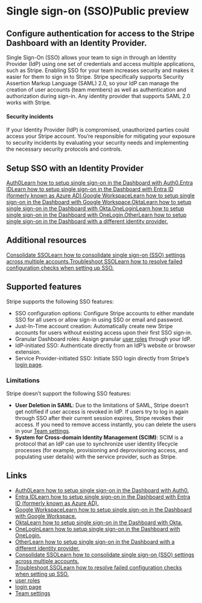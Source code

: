 # Single sign-on (SSO)Public preview

## Configure authentication for access to the Stripe Dashboard with an Identity Provider.

Single Sign-On (SSO) allows your team to sign in through an Identity Provider
(IdP) using one set of credentials and access multiple applications, such as
Stripe. Enabling SSO for your team increases security and makes it easier for
them to sign in to Stripe. Stripe specifically supports Security Assertion
Markup Language (SAML) 2.0, so your IdP can manage the creation of user accounts
(team members) as well as authentication and authorization during sign-in. Any
identity provider that supports SAML 2.0 works with Stripe.

#### Security incidents

If your Identity Provider (IdP) is compromised, unauthorized parties could
access your Stripe account. You’re responsible for mitigating your exposure to
security incidents by evaluating your security needs and implementing the
necessary security protocols and controls.

## Setup SSO with an Identity Provider

[Auth0Learn how to setup single sign-on in the Dashboard with
Auth0.](https://docs.stripe.com/get-started/account/sso/v2/auth0)[Entra IDLearn
how to setup single sign-on in the Dashboard with Entra ID (formerly known as
Azure AD).](https://docs.stripe.com/get-started/account/sso/entra-id)[Google
WorkspaceLearn how to setup single sign-on in the Dashboard with Google
Workspace.](https://docs.stripe.com/get-started/account/sso/google-workspace)[OktaLearn
how to setup single sign-on in the Dashboard with
Okta.](https://docs.stripe.com/get-started/account/sso/okta)[OneLoginLearn how
to setup single sign-on in the Dashboard with
OneLogin.](https://docs.stripe.com/get-started/account/sso/onelogin)[OtherLearn
how to setup single sign-on in the Dashboard with a different identity
provider.](https://docs.stripe.com/get-started/account/sso/other)
## Additional resources

[Consolidate SSOLearn how to consolidate single sign-on (SSO) settings across
multiple
accounts.](https://docs.stripe.com/get-started/account/orgs/sso-consolidation)[Troubleshoot
SSOLearn how to resolve failed configuration checks when setting up
SSO.](https://docs.stripe.com/get-started/account/sso/troubleshooting)
## Supported features

Stripe supports the following SSO features:

- SSO configuration options: Configure Stripe accounts to either mandate SSO for
all users or allow sign-in using SSO or email and password.
- Just-In-Time account creation: Automatically create new Stripe accounts for
users without existing access upon their first SSO sign-in.
- Granular Dashboard roles: Assign granular [user
roles](https://docs.stripe.com/get-started/account/teams/roles) through your
IdP.
- IdP-initiated SSO: Authenticate directly from an IdP’s website or browser
extension.
- Service Provider-initiated SSO: Initiate SSO login directly from Stripe’s
[login page](https://dashboard.stripe.com/login).

### Limitations

Stripe doesn’t support the following SSO features:

- **User Deletion in SAML**: Due to the limitations of SAML, Stripe doesn’t get
notified if user access is revoked in IdP. If users try to log in again through
SSO after their current session expires, Stripe revokes their access. If you
need to remove access instantly, you can delete the users in your [Team
settings](https://dashboard.stripe.com/settings/team).
- **System for Cross-domain Identity Management (SCIM)**: SCIM is a protocol
that an IdP can use to synchronize user identity lifecycle processes (for
example, provisioning and deprovisioning access, and populating user details)
with the service provider, such as Stripe.

## Links

- [Auth0Learn how to setup single sign-on in the Dashboard with
Auth0.](https://docs.stripe.com/get-started/account/sso/v2/auth0)
- [Entra IDLearn how to setup single sign-on in the Dashboard with Entra ID
(formerly known as Azure
AD).](https://docs.stripe.com/get-started/account/sso/entra-id)
- [Google WorkspaceLearn how to setup single sign-on in the Dashboard with
Google
Workspace.](https://docs.stripe.com/get-started/account/sso/google-workspace)
- [OktaLearn how to setup single sign-on in the Dashboard with
Okta.](https://docs.stripe.com/get-started/account/sso/okta)
- [OneLoginLearn how to setup single sign-on in the Dashboard with
OneLogin.](https://docs.stripe.com/get-started/account/sso/onelogin)
- [OtherLearn how to setup single sign-on in the Dashboard with a different
identity provider.](https://docs.stripe.com/get-started/account/sso/other)
- [Consolidate SSOLearn how to consolidate single sign-on (SSO) settings across
multiple
accounts.](https://docs.stripe.com/get-started/account/orgs/sso-consolidation)
- [Troubleshoot SSOLearn how to resolve failed configuration checks when setting
up SSO.](https://docs.stripe.com/get-started/account/sso/troubleshooting)
- [user roles](https://docs.stripe.com/get-started/account/teams/roles)
- [login page](https://dashboard.stripe.com/login)
- [Team settings](https://dashboard.stripe.com/settings/team)